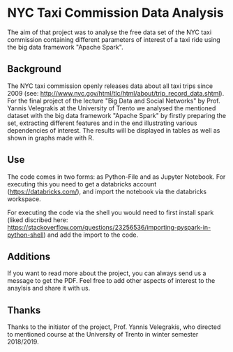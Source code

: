 # NYC Taxi Commission Data Analysis

The aim of that project was to analyse the free data set of the NYC taxi commission containing different parameters of 
interest of a taxi ride using the big data framework "Apache Spark".

## Background 

The NYC taxi commission openly releases data about all taxi trips since 2009 (see: 
http://www.nyc.gov/html/tlc/html/about/trip_record_data.shtml). For the final project of the lecture "Big Data and Social 
Networks" by Prof. Yannis Velegrakis at the University of Trento we analysed the mentioned dataset with the big data framework 
"Apache Spark" by firstly preparing the set, extracting different features and in the end illustrating various dependencies of 
interest. The results will be displayed in tables as well as shown in graphs made with R. 

## Use

The code comes in two forms: as Python-File and as Jupyter Notebook. For executing this you need to get a databricks account 
(https://databricks.com/), and import the notebook via the databricks workspace. 

For executing the code via the shell you would need to first install spark (liked discribed here: 
https://stackoverflow.com/questions/23256536/importing-pyspark-in-python-shell) and add the import to the code.

## Additions

If you want to read more about the project, you can always send us a message to get the PDF. Feel free to add other aspects of 
interest to the anaylsis and share it with us.

## Thanks

Thanks to the initiator of the project, Prof. Yannis Velegrakis, who directed to mentioned course at the University of Trento 
in winter semester 2018/2019. 
